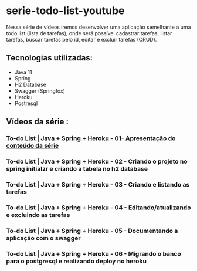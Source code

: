 # serie-todo-list-youtube

Nessa série de vídeos iremos desenvolver uma aplicação semelhante a uma todo list (lista de tarefas), onde será possível cadastrar tarefas, listar tarefas, buscar tarefas pelo id, editar e excluir tarefas (CRUD).



## Tecnologias utilizadas:

- Java 11
- Spring 
- H2 Database
- Swagger (Springfox)
- Heroku
- Postresql


## Vídeos da série :

### [To-do List | Java + Spring + Heroku - 01- Apresentação do conteúdo da série](https://www.youtube.com/watch?v=un7EgWqgNMs&t=116s)


### To-do List | Java  + Spring + Heroku - 02 - Criando o projeto no spring initialzr e criando a tabela no h2 database


### To-do List | Java + Spring + Heroku - 03 - Criando e listando as tarefas


### To-do List |  Java + Spring + Heroku - 04 - Editando/atualizando e excluindo as tarefas


### To-do List |  Java + Spring + Heroku - 05 - Documentando a aplicação com o swagger


### To-do List | Java + Spring + Heroku - 06 - Migrando o banco para o postgresql e realizando deploy no heroku













